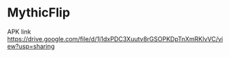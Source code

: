 # MythicFlip

APK link
https://drive.google.com/file/d/1j1dxPDC3Xuutv8rGSOPKDpTnXmRKlvVC/view?usp=sharing

